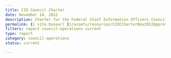 ```yaml
---
title: CIO Council Charter
date: November 14, 2012
description: Charter for the Federal Chief Information Officers Council, including purpose, leadership and membership, structure and procedures.
permalink: {{ site.baseurl }}/assets/resources/CIOCCharterNov2012Approved.pdf
filters: report council-operations current
type: report
category: council-operations
status: current

---
```

